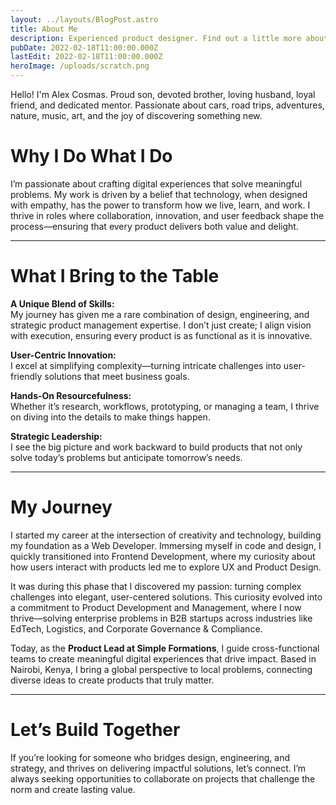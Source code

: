 ```yaml
---
layout: ../layouts/BlogPost.astro
title: About Me
description: Experienced product designer. Find out a little more about me and what I do.
pubDate: 2022-02-18T11:00:00.000Z
lastEdit: 2022-02-18T11:00:00.000Z
heroImage: /uploads/scratch.png
---
```


Hello! I'm Alex Cosmas. Proud son, devoted brother, loving husband, loyal friend, and dedicated mentor.
Passionate about cars, road trips, adventures, nature, music, art, and the joy of discovering something new.

# Why I Do What I Do

I’m passionate about crafting digital experiences that solve meaningful problems. My work is driven by a belief that technology, when designed with empathy, has the power to transform how we live, learn, and work. I thrive in roles where collaboration, innovation, and user feedback shape the process—ensuring that every product delivers both value and delight.

---

# What I Bring to the Table

**A Unique Blend of Skills:**  
 My journey has given me a rare combination of design, engineering, and strategic product management expertise. I don’t just create; I align vision with execution, ensuring every product is as functional as it is innovative.

**User-Centric Innovation:**  
 I excel at simplifying complexity—turning intricate challenges into user-friendly solutions that meet business goals.

**Hands-On Resourcefulness:**  
 Whether it’s research, workflows, prototyping, or managing a team, I thrive on diving into the details to make things happen.

**Strategic Leadership:**  
 I see the big picture and work backward to build products that not only solve today’s problems but anticipate tomorrow’s needs.

---

# My Journey

I started my career at the intersection of creativity and technology, building my foundation as a Web Developer. Immersing myself in code and design, I quickly transitioned into Frontend Development, where my curiosity about how users interact with products led me to explore UX and Product Design.

It was during this phase that I discovered my passion: turning complex challenges into elegant, user-centered solutions. This curiosity evolved into a commitment to Product Development and Management, where I now thrive—solving enterprise problems in B2B startups across industries like EdTech, Logistics, and Corporate Governance & Compliance.

Today, as the **Product Lead at Simple Formations**, I guide cross-functional teams to create meaningful digital experiences that drive impact. Based in Nairobi, Kenya, I bring a global perspective to local problems, connecting diverse ideas to create products that truly matter.

---

# Let’s Build Together

If you’re looking for someone who bridges design, engineering, and strategy, and thrives on delivering impactful solutions, let’s connect. I’m always seeking opportunities to collaborate on projects that challenge the norm and create lasting value.

